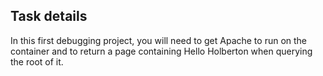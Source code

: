 ## Task details
In this first debugging project, you will need to get Apache to run on the container and to return a page containing Hello Holberton when querying the root of it.